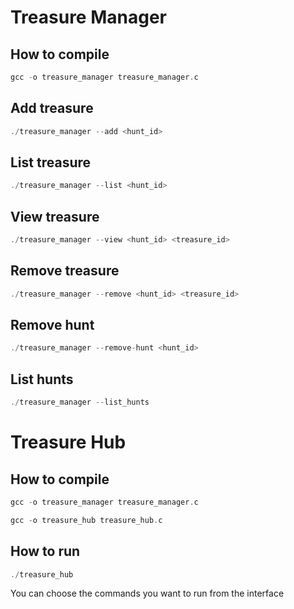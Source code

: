 
# Treasure Manager
## How to compile
```c
gcc -o treasure_manager treasure_manager.c
```

## Add treasure
```c
./treasure_manager --add <hunt_id>
```
## List treasure
```c
./treasure_manager --list <hunt_id>
```
## View treasure
```c
./treasure_manager --view <hunt_id> <treasure_id>
```
## Remove treasure
```c
./treasure_manager --remove <hunt_id> <treasure_id>
```
## Remove hunt
```c
./treasure_manager --remove-hunt <hunt_id>
```
## List hunts
```c
./treasure_manager --list_hunts
```

# Treasure Hub

## How to compile 
 
```c
gcc -o treasure_manager treasure_manager.c

gcc -o treasure_hub treasure_hub.c
```
## How to run

```c
./treasure_hub
```
You can choose the commands you want to run from the interface
